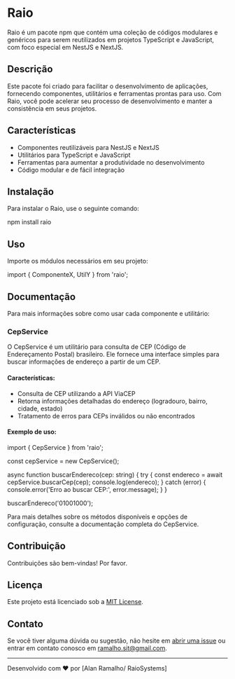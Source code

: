 # Raio

Raio é um pacote npm que contém uma coleção de códigos modulares e genéricos para serem reutilizados em projetos TypeScript e JavaScript, com foco especial em NestJS e NextJS.

## Descrição

Este pacote foi criado para facilitar o desenvolvimento de aplicações, fornecendo componentes, utilitários e ferramentas prontas para uso. Com Raio, você pode acelerar seu processo de desenvolvimento e manter a consistência em seus projetos.

## Características

- Componentes reutilizáveis para NestJS e NextJS
- Utilitários para TypeScript e JavaScript
- Ferramentas para aumentar a produtividade no desenvolvimento
- Código modular e de fácil integração

## Instalação

Para instalar o Raio, use o seguinte comando:


npm install raio


## Uso

Importe os módulos necessários em seu projeto:


import { ComponenteX, UtilY } from 'raio';


## Documentação

Para mais informações sobre como usar cada componente e utilitário:

### CepService

O CepService é um utilitário para consulta de CEP (Código de Endereçamento Postal) brasileiro. Ele fornece uma interface simples para buscar informações de endereço a partir de um CEP.

#### Características:

- Consulta de CEP utilizando a API ViaCEP
- Retorna informações detalhadas do endereço (logradouro, bairro, cidade, estado)
- Tratamento de erros para CEPs inválidos ou não encontrados

#### Exemplo de uso:


import { CepService } from 'raio';

const cepService = new CepService();

async function buscarEndereco(cep: string) {
  try {
    const endereco = await cepService.buscarCep(cep);
    console.log(endereco);
  } catch (error) {
    console.error('Erro ao buscar CEP:', error.message);
  }
}

buscarEndereco('01001000');


Para mais detalhes sobre os métodos disponíveis e opções de configuração, consulte a documentação completa do CepService.


## Contribuição

Contribuições são bem-vindas! Por favor.

## Licença

Este projeto está licenciado sob a [MIT License]().

## Contato

Se você tiver alguma dúvida ou sugestão, não hesite em [abrir uma issue]() ou entrar em contato conosco em [ramalho.sit@gmail.com](mailto:ramalho.sit@gmail.com).

---

Desenvolvido com ❤️ por [Alan Ramalho/ RaioSystems]
